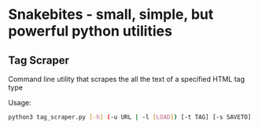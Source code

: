 # Snakebites - small, simple, but powerful python utilities

## Tag Scraper
Command line utility that scrapes the all the text of a specified HTML tag type

Usage:
```bash
python3 tag_scraper.py [-h] (-u URL | -l [LOAD]) [-t TAG] [-s SAVETO]
```
